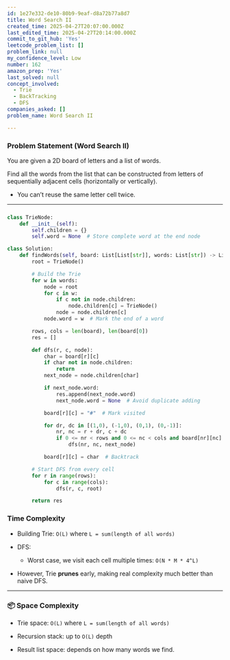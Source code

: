 ```yaml
---
id: 1e27e332-de10-80b9-9eaf-d8a72b77a8d7
title: Word Search II
created_time: 2025-04-27T20:07:00.000Z
last_edited_time: 2025-04-27T20:14:00.000Z
commit_to_git_hub: 'Yes'
leetcode_problem_list: []
problem_link: null
my_confidence_level: Low
number: 162
amazon_prep: 'Yes'
last_solved: null
concept_involved:
  - Trie
  - BackTracking
  - DFS
companies_asked: []
problem_name: Word Search II

---
```


### Problem Statement (Word Search II)

You are given a 2D board of letters and a list of words.

Find all the words from the list that can be constructed from letters of sequentially adjacent cells (horizontally or vertically).

*   You can’t reuse the same letter cell twice.

***

###

```python
class TrieNode:
    def __init__(self):
        self.children = {}
        self.word = None  # Store complete word at the end node

class Solution:
    def findWords(self, board: List[List[str]], words: List[str]) -> List[str]:
        root = TrieNode()

        # Build the Trie
        for w in words:
            node = root
            for c in w:
                if c not in node.children:
                    node.children[c] = TrieNode()
                node = node.children[c]
            node.word = w  # Mark the end of a word

        rows, cols = len(board), len(board[0])
        res = []

        def dfs(r, c, node):
            char = board[r][c]
            if char not in node.children:
                return
            next_node = node.children[char]

            if next_node.word:
                res.append(next_node.word)
                next_node.word = None  # Avoid duplicate adding

            board[r][c] = "#"  # Mark visited

            for dr, dc in [(1,0), (-1,0), (0,1), (0,-1)]:
                nr, nc = r + dr, c + dc
                if 0 <= nr < rows and 0 <= nc < cols and board[nr][nc] != "#":
                    dfs(nr, nc, next_node)

            board[r][c] = char  # Backtrack

        # Start DFS from every cell
        for r in range(rows):
            for c in range(cols):
                dfs(r, c, root)

        return res

```

### Time Complexity

*   Building Trie: `O(L)` where `L = sum(length of all words)`

*   DFS:

    *   Worst case, we visit each cell multiple times: `O(N * M * 4^L)`

*   However, Trie **prunes** early, making real complexity much better than naive DFS.

***

### 📦 Space Complexity

*   Trie space: `O(L)` where `L = sum(length of all words)`

*   Recursion stack: up to `O(L)` depth

*   Result list space: depends on how many words we find.
